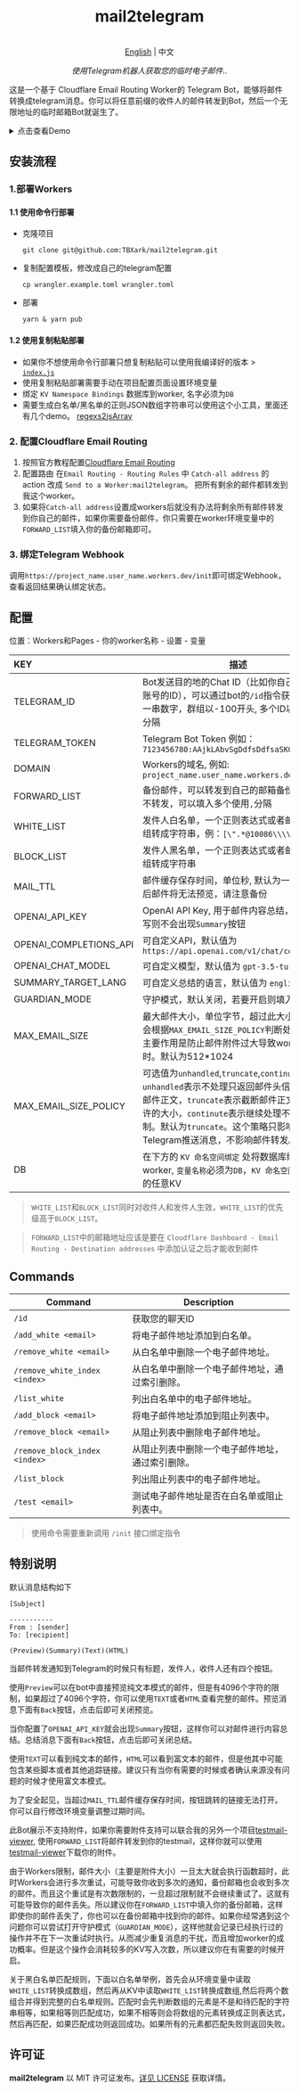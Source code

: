 
<h1 align="center">
mail2telegram
</h1>

<p align="center">
    <br> <a href="../README.md">English</a> | 中文
</p>
<p align="center">
    <em>使用Telegram机器人获取您的临时电子邮件..</em>
</p>


这是一个基于 Cloudflare Email Routing Worker的 Telegram Bot，能够将邮件转换成telegram消息。你可以将任意前缀的收件人的邮件转发到Bot，然后一个无限地址的临时邮箱Bot就诞生了。

<details>
<summary>点击查看Demo</summary>
<img style="max-width: 600px;" alt="image" src="example.png">
</details>



## 安装流程

### 1.部署Workers

#### 1.1 使用命令行部署

- 克隆项目

    `git clone git@github.com:TBXark/mail2telegram.git`
- 复制配置模板，修改成自己的telegram配置 

    `cp wrangler.example.toml wrangler.toml` 
- 部署 

    `yarn & yarn pub`

#### 1.2 使用复制粘贴部署

- 如果你不想使用命令行部署只想复制粘贴可以使用我编译好的版本 > [`index.js`](../build/index.js)
- 使用复制粘贴部署需要手动在项目配置页面设置环境变量
- 绑定 `KV Namespace Bindings` 数据库到worker, 名字必须为`DB`
- 需要生成白名单/黑名单的正则JSON数组字符串可以使用这个小工具，里面还有几个demo。 [regexs2jsArray](https://codepen.io/tbxark/full/JjxdNEX)


### 2. 配置Cloudflare Email Routing

1. 按照官方教程配置[Cloudflare Email Routing](https://blog.cloudflare.com/zh-cn/introducing-email-routing-zh-cn/)
2. 配置路由 在`Email Routing - Routing Rules` 中 `Catch-all address` 的 action 改成 `Send to a Worker:mail2telegram`。 把所有剩余的邮件都转发到我这个worker。
3. 如果将`Catch-all address`设置成workers后就没有办法将剩余所有邮件转发到你自己的邮件，如果你需要备份邮件，你只需要在worker环境变量中的`FORWARD_LIST`填入你的备份邮箱即可。

### 3. 绑定Telegram Webhook

调用`https://project_name.user_name.workers.dev/init`即可绑定Webhook，查看返回结果确认绑定状态。


## 配置

位置：Workers和Pages - 你的worker名称 - 设置 - 变量

| KEY                    | 描述                                                         |
| :--------------------- | ------------------------------------------------------------ |
| TELEGRAM_ID            | Bot发送目的地的Chat ID（比如你自己Telegram账号的ID），可以通过bot的`/id`指令获取, 一般为一串数字，群组以-100开头, 多个ID以英文逗号分隔 |
| TELEGRAM_TOKEN         | Telegram Bot Token 例如：`7123456780:AAjkLAbvSgDdfsDdfsaSK0` |
| DOMAIN                 | Workers的域名, 例如: `project_name.user_name.workers.dev`    |
| FORWARD_LIST           | 备份邮件，可以转发到自己的邮箱备份, 留空则不转发，可以填入多个使用`,`分隔 |
| WHITE_LIST             | 发件人白名单，一个正则表达式或者邮箱地址数组转成字符串，例：`[\".*@10086\\\\.cn\"]` |
| BLOCK_LIST             | 发件人黑名单，一个正则表达式或者邮箱地址数组转成字符串       |
| MAIL_TTL               | 邮件缓存保存时间，单位秒, 默认为一天, 过期之后邮件将无法预览，请注意备份 |
| OPENAI_API_KEY         | OpenAI API Key, 用于邮件内容总结，如果不填写则不会出现`Summary`按钮 |
| OPENAI_COMPLETIONS_API | 可自定义API，默认值为 `https://api.openai.com/v1/chat/completions` |
| OPENAI_CHAT_MODEL      | 可自定义模型，默认值为 `gpt-3.5-turbo`                       |
| SUMMARY_TARGET_LANG    | 可自定义总结的语言，默认值为 `english`                       |
| GUARDIAN_MODE          | 守护模式，默认关闭，若要开启则填入`true`                     |
| MAX_EMAIL_SIZE         | 最大邮件大小，单位字节，超过此大小的邮件将会根据`MAX_EMAIL_SIZE_POLICY`判断处理逻辑。主要作用是防止邮件附件过大导致worker函数超时。默认为512*1024 |
| MAX_EMAIL_SIZE_POLICY  | 可选值为`unhandled`,`truncate`,`continute`。 `unhandled`表示不处理只返回邮件头信息不解析邮件正文，`truncate`表示截断邮件正文只解析允许的大小，`continute`表示继续处理不管大小限制。默认为`truncate`。这个策略只影响Telegram推送消息，不影响邮件转发。 |
| DB                     | 在下方的 `KV 命名空间绑定` 处将数据库绑定到worker, `变量名称`必须为`DB`，`KV 命名空间`选新建好的任意KV |

> `WHITE_LIST`和`BLOCK_LIST`同时对收件人和发件人生效，`WHITE_LIST`的优先级高于`BLOCK_LIST`。

> `FORWARD_LIST`中的邮箱地址应该是要在 `Cloudflare Dashboard - Email Routing - Destination addresses` 中添加认证之后才能收到邮件


## Commands

| Command                 | Description      |
|-------------------------|------------------|
| `/id`                   | 获取您的聊天ID         |
| `/add_white <email>`    | 将电子邮件地址添加到白名单。   |
| `/remove_white <email>` | 从白名单中删除一个电子邮件地址。 |
| `/remove_white_index <index>` | 从白名单中删除一个电子邮件地址，通过索引删除。 |
| `/list_white`           | 列出白名单中的电子邮件地址。   |
| `/add_block <email>`    | 将电子邮件地址添加到阻止列表中。 |
| `/remove_block <email>` | 从阻止列表中删除电子邮件地址。  |
| `/remove_block_index <index>` | 从阻止列表中删除一个电子邮件地址，通过索引删除。 |
| `/list_block`           | 列出阻止列表中的电子邮件地址。  |
| `/test <email>`         | 测试电子邮件地址是否在白名单或阻止列表中。 |


> 使用命令需要重新调用 `/init` 接口绑定指令

## 特别说明

默认消息结构如下
```
[Subject]

-----------
From : [sender]
To: [recipient]

(Preview)(Summary)(Text)(HTML)

```


当邮件转发通知到Telegram的时候只有标题，发件人，收件人还有四个按钮。

使用`Preview`可以在bot中直接预览纯文本模式的邮件，但是有4096个字符的限制，如果超过了4096个字符，你可以使用`TEXT`或者`HTML`查看完整的邮件。预览消息下面有`Back`按钮，点击后即可关闭预览。

当你配置了`OPENAI_API_KEY`就会出现`Summary`按钮，这样你可以对邮件进行内容总结。总结消息下面有`Back`按钮，点击后即可关闭总结。

使用`TEXT`可以看到纯文本的邮件，`HTML`可以看到富文本的邮件，但是他其中可能包含某些脚本或者其他追踪链接。建议只有当你有需要的时候或者确认来源没有问题的时候才使用富文本模式。

为了安全起见，当超过`MAIL_TTL`邮件缓存保存时间，按钮跳转的链接无法打开。你可以自行修改环境变量调整过期时间。

此Bot展示不支持附件，如果你需要附件支持可以联合我的另外一个项目[testmail-viewer](https://github.com/TBXark/testmail-viewer), 使用`FORWARD_LIST`将邮件转发到你的testmail，这样你就可以使用[testmail-viewer](https://github.com/TBXark/testmail-viewer)下载你的附件。

由于Workers限制，邮件大小（主要是附件大小）一旦太大就会执行函数超时，此时Workers会进行多次重试，可能导致你收到多次的通知，备份邮箱也会收到多次的邮件。而且这个重试是有次数限制的，一旦超过限制就不会继续重试了。这就有可能导致你的邮件丢失。所以建议你在`FORWARD_LIST`中填入你的备份邮箱，这样即使你的邮件丢失了，你也可以在备份邮箱中找到你的邮件。如果你经常遇到这个问题你可以尝试打开守护模式（`GUARDIAN_MODE`），这样他就会记录已经执行过的操作并不在下一次重试时执行。从而减少重复消息的干扰，而且增加worker的成功概率。但是这个操作会消耗较多的KV写入次数，所以建议你在有需要的时候开启。

关于黑白名单匹配规则，下面以白名单举例，首先会从环境变量中读取`WHITE_LIST`转换成数组，然后再从KV中读取`WHITE_LIST`转换成数组,然后将两个数组合并得到完整的白名单规则。匹配时会先判断数组的元素是不是和待匹配的字符串相等，如果相等则匹配成功，如果不相等则会将数组的元素转换成正则表达式，然后再匹配，如果匹配成功则返回成功。如果所有的元素都匹配失败则返回失败。


## 许可证

**mail2telegram** 以 MIT 许可证发布。[详见 LICENSE](../LICENSE) 获取详情。

